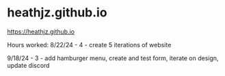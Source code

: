 # heathjz.github.io
https://heathjz.github.io

Hours worked:
8/22/24 - 4 - create 5 iterations of website

9/18/24 - 3 - add hamburger menu, create and test form, iterate on design, update discord

